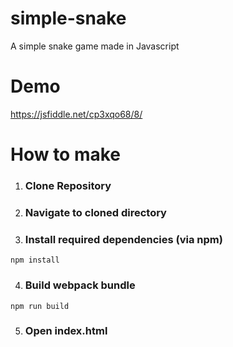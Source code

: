 # simple-snake
A simple snake game made in Javascript

# Demo
https://jsfiddle.net/cp3xqo68/8/

# How to make

1. ### Clone Repository

2. ### Navigate to cloned directory

3. ### Install required dependencies (via npm)
  ```
  npm install
  ```

4. ### Build webpack bundle
  ```
  npm run build
  ```

5. ### Open index.html
